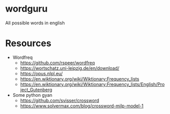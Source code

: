 # wordguru
All possible words in english

# Resources
- Wordfreq
  - https://github.com/rspeer/wordfreq
  - https://wortschatz.uni-leipzig.de/en/download/
  - https://opus.nlpl.eu/
  - https://en.wiktionary.org/wiki/Wiktionary:Frequency_lists
  - https://en.wiktionary.org/wiki/Wiktionary:Frequency_lists/English/Project_Gutenberg
- Some python gyan
  - https://github.com/svisser/crossword
  - https://www.solvermax.com/blog/crossword-milp-model-1

